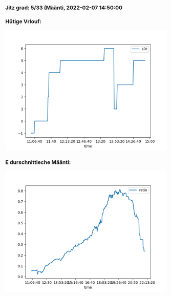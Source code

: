 ### Jitz grad: 5/33 (Määnti, 2022-02-07 14:50:00

### Hütige Vrlouf:
![Graph](Today.png)

### E durschnittleche Määnti:
![Graph](Määnti.png)